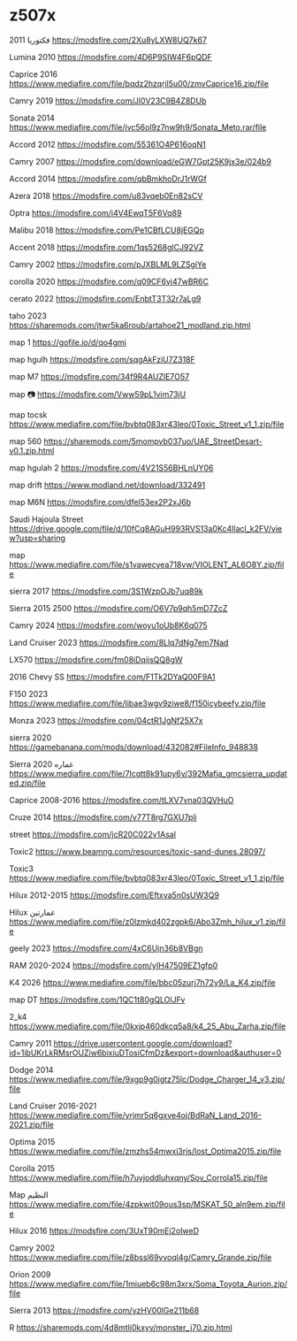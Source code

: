 # z507x
فكتوريا 2011
https://modsfire.com/2Xu8yLXW8UQ7k67


Lumina 2010
https://modsfire.com/4D6P9SIW4F6pQDF

Caprice 2016 
https://www.mediafire.com/file/bqdz2hzqrjl5u00/zmvCaprice16.zip/file

Camry 2019 
https://modsfire.com/Jl0V23C9B4Z8DUb

Sonata 2014 
https://www.mediafire.com/file/jvc56ol9z7nw9h9/Sonata_Meto.rar/file

Accord 2012
https://modsfire.com/55361O4P616oqN1


Camry 2007 
https://modsfire.com/download/eGW7Gpt25K9jx3e/024b9


Accord 2014
https://modsfire.com/qbBmkhoDrJ1rWGf

Azera 2018
https://modsfire.com/u83vqeb0En82sCV

Optra 
https://modsfire.com/i4V4EwqT5F6Vq89

Malibu 2018 
https://modsfire.com/Pe1CBfLCU8jEGQp

Accent 2018
https://modsfire.com/1qs5268glCJ92VZ

Camry 2002 
https://modsfire.com/pJXBLML9LZSgiYe

corolla 2020
https://modsfire.com/q09CF6vj47wBR6C

cerato 2022
https://modsfire.com/EnbtT3T32r7aLg9

taho 2023
https://sharemods.com/jtwr5ka6roub/artahoe21_modland.zip.html

map 1
https://gofile.io/d/qo4gmj

map hgulh
https://modsfire.com/sqgAkFziU7Z318F

map M7
https://modsfire.com/34f9R4AUZlE7O57

map 📷
https://modsfire.com/Vww59pL1vim73jU

map tocsk
https://www.mediafire.com/file/bvbtq083xr43leo/0Toxic_Street_v1_1.zip/file

map 560
https://sharemods.com/5mompvb037uo/UAE_StreetDesart-v0.1.zip.html

map hgulah 2
https://modsfire.com/4V21S56BHLnUY06

map drift
https://www.modland.net/download/332491

map M6N
https://modsfire.com/dfeI53ex2P2xJ6b

Saudi Hajoula Street 
https://drive.google.com/file/d/10fCq8AGuH993RVS13a0Kc4Ilacl_k2FV/view?usp=sharing

map
https://www.mediafire.com/file/s1vawecyea718vw/VIOLENT_AL6O8Y.zip/file

sierra 2017
https://modsfire.com/3S1WzpOJb7uq89k 

Sierra 2015 2500
https://modsfire.com/O6V7p9qh5mD7ZcZ

Camry 2024 
https://modsfire.com/woyu1oUb8K6q075

Land Cruiser 2023 
https://modsfire.com/8Llq7dNg7em7Nad

LX570
https://modsfire.com/fm08iDqijsQQ8gW

2016 Chevy SS
https://modsfire.com/F1Tk2DYaQ00F9A1

F150 2023
https://www.mediafire.com/file/libae3wgv9ziwe8/f150icybeefy.zip/file

Monza 2023
https://modsfire.com/04ctR1JgNf25X7x

sierra 2020
https://gamebanana.com/mods/download/432082#FileInfo_948838

Sierra 2020 غماره
https://www.mediafire.com/file/7lcqtt8k91upy6y/392Mafia_gmcsierra_updated.zip/file

Caprice 2008-2016
https://modsfire.com/tLXV7vna03QVHuO

Cruze 2014 
https://modsfire.com/v77T8rg7GXU7pli

street
https://modsfire.com/jcR20C022v1Asal

Toxic2
https://www.beamng.com/resources/toxic-sand-dunes.28097/

Toxic3 
https://www.mediafire.com/file/bvbtq083xr43leo/0Toxic_Street_v1_1.zip/file

Hilux 2012-2015 
https://modsfire.com/Eftxya5n0sUW3Q9

Hilux غمارتين
https://www.mediafire.com/file/z0lzmkd402zgpk6/Abo3Zmh_hilux_v1.zip/file

geely 2023
https://modsfire.com/4xC6Ujn36b8VBgn

RAM 2020-2024 
https://modsfire.com/yIH47509EZ1gfp0

K4 2026
https://www.mediafire.com/file/bbc05zurj7h72y9/La_K4.zip/file

map DT
https://modsfire.com/1QC1t80gQLOlJFv

2_k4
https://www.mediafire.com/file/0kxjp460dkcq5a8/k4_25_Abu_Zarha.zip/file

Camry 2011 
https://drive.usercontent.google.com/download?id=1ibUKrLkRMsrOUZiw6bixiuDTosiCfmDz&export=download&authuser=0

Dodge 2014 
https://www.mediafire.com/file/9xgp9g0jgtz75lc/Dodge_Charger_14_v3.zip/file

Land Cruiser 2016-2021 
https://www.mediafire.com/file/yrjmr5q6gxve4oj/BdRaN_Land_2016-2021.zip/file

Optima 2015
https://www.mediafire.com/file/zmzhs54mwxi3rjs/lost_Optima2015.zip/file

 Corolla 2015 
 https://www.mediafire.com/file/h7uyjoddluhxqny/Sov_Corrola15.zip/file
 
 Map النظيم
https://www.mediafire.com/file/4zpkwit09ous3sp/MSKAT_50_aln9em.zip/file
 
Hilux 2016
https://modsfire.com/3UxT90mEj2oIweD

Camry 2002 
https://www.mediafire.com/file/z8bssl69vvoql4g/Camry_Grande.zip/file

Orion 2009
https://www.mediafire.com/file/1miueb6c98m3xrx/Soma_Toyota_Aurion.zip/file

Sierra 2013 
https://modsfire.com/vzHV00lGe211b68

R
https://sharemods.com/4d8mtli0kxyv/monster_j70.zip.html
